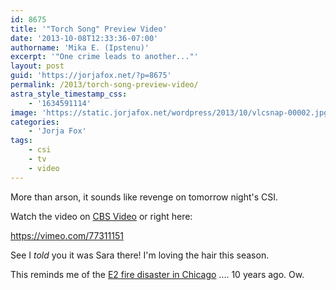 ```yaml
---
id: 8675
title: '"Torch Song" Preview Video'
date: '2013-10-08T12:33:36-07:00'
authorname: 'Mika E. (Ipstenu)'
excerpt: '"One crime leads to another..."'
layout: post
guid: 'https://jorjafox.net/?p=8675'
permalink: /2013/torch-song-preview-video/
astra_style_timestamp_css:
    - '1634591114'
image: 'https://static.jorjafox.net/wordpress/2013/10/vlcsnap-00002.jpg'
categories:
    - 'Jorja Fox'
tags:
    - csi
    - tv
    - video
---
```


More than arson, it sounds like revenge on tomorrow night's CSI.

Watch the video on <a href="http://www.cbs.com/shows/csi/video/25D8EFFB-0E66-0A07-4269-853CE56DCB67/csi-torch-song-preview-/">CBS Video</a> or right here:

https://vimeo.com/77311151

See I _told_ you it was Sara there! I'm loving the hair this season.

This reminds me of the <a href="http://en.wikipedia.org/wiki/2003_E2_nightclub_stampede">E2 fire disaster in Chicago</a> .... 10 years ago. Ow.
